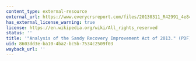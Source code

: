 ```yaml
---
content_type: external-resource
external_url: https://www.everycrsreport.com/files/20130311_R42991_4e84b222699b9f08701f7221cf820e88ab26df3e.pdf
has_external_license_warning: true
license: https://en.wikipedia.org/wiki/All_rights_reserved
status: ''
title: '"Analysis of the Sandy Recovery Improvement Act of 2013." (PDF)'
uid: 8603dd3e-ba10-4ba2-bc5b-7534c2509f03
wayback_url: ''
---
```

